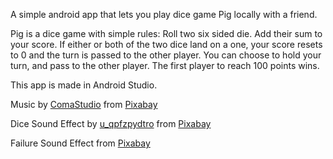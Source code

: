 A simple android app that lets you play dice game Pig locally with a friend.

Pig is a dice game with simple rules:
Roll two six sided die. Add their sum to your score. If either or both of the two dice land on a one, your score resets to 0 and the turn is passed to the other player.
You can choose to hold your turn, and pass to the other player. 
The first player to reach 100 points wins.

This app is made in Android Studio.

Music by <a href="https://pixabay.com/users/comastudio-26079283/?utm_source=link-attribution&utm_medium=referral&utm_campaign=music&utm_content=102685">ComaStudio</a> from <a href="https://pixabay.com//?utm_source=link-attribution&utm_medium=referral&utm_campaign=music&utm_content=102685">Pixabay</a>

Dice Sound Effect by <a href="https://pixabay.com/users/u_qpfzpydtro-29496424/?utm_source=link-attribution&utm_medium=referral&utm_campaign=music&utm_content=142528">u_qpfzpydtro</a> from <a href="https://pixabay.com/sound-effects//?utm_source=link-attribution&utm_medium=referral&utm_campaign=music&utm_content=142528">Pixabay</a>

Failure Sound Effect from <a href="https://pixabay.com/?utm_source=link-attribution&utm_medium=referral&utm_campaign=music&utm_content=7184">Pixabay</a>
